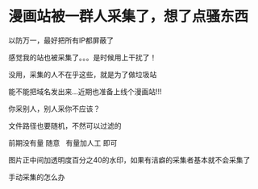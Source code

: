 # 漫画站被一群人采集了，想了点骚东西


以防万一，最好把所有IP都屏蔽了

感觉我的站也被采集了。。。是时候用上干扰了！

没用，采集的人不在乎这些，就是为了做垃圾站

<img src="static/image/smiley/default/lol.gif" smilieid="12" border="0" alt="" /><img src="static/image/smiley/default/lol.gif" smilieid="12" border="0" alt="" /><img src="static/image/smiley/default/lol.gif" smilieid="12" border="0" alt="" /><br />
能不能把域名发出来...近期也准备上线个漫画站!!!

你采别人，别人采你不应该？

文件路径也要随机，不然可以过滤的<img src="static/image/smiley/default/lol.gif" smilieid="12" border="0" alt="" />

前期没有量 随意&nbsp; &nbsp;有量加人工 即可

图片正中间加透明度百分之40的水印，如果有洁癖的采集者基本就不会采集了

手动采集的怎么办<img src="static/image/smiley/default/lol.gif" smilieid="12" border="0" alt="" />
